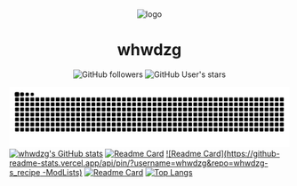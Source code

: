 <div align="center">
    <img align="center" src="https://avatars.githubusercontent.com/u/91038761?v=4" alt="logo" width="200">
    <h1 align="center">whwdzg</h1>
    </p>
    <img alt="GitHub followers" src="https://img.shields.io/github/followers/whwdzg">
    <img alt="GitHub User's stars" src="https://img.shields.io/github/stars/whwdzg">
    </br>
</div>

![Github Contribution](https://raw.githubusercontent.com/whwdzg/whwdzg/output/github-contribution-grid-snake.svg)
[![whwdzg's GitHub stats](https://github-readme-stats.vercel.app/api?username=whwdzg)](https://github.com/whwdzg)
[![Readme Card](https://github-readme-stats.vercel.app/api/pin/?username=whwdzg&repo=whwdzg-s_recipe)](https://github.com/whwdzg/whwdzg-s_recipe)
[![Readme Card](https://github-readme-stats.vercel.app/api/pin/?username=whwdzg&repo=whwdzg-s_recipe -ModLists)](https://github.com/whwdzg/whwdzg-s_recipe-ModLists)
[![Readme Card](https://github-readme-stats.vercel.app/api/pin/?username=whwdzg&repo=whwdzg.github.io)](https://github.com/whwdzg/whwdzg.github.io)
[![Top Langs](https://github-readme-stats.vercel.app/api/top-langs/?username=whwdzg)](https://github.com/whwdzg)
